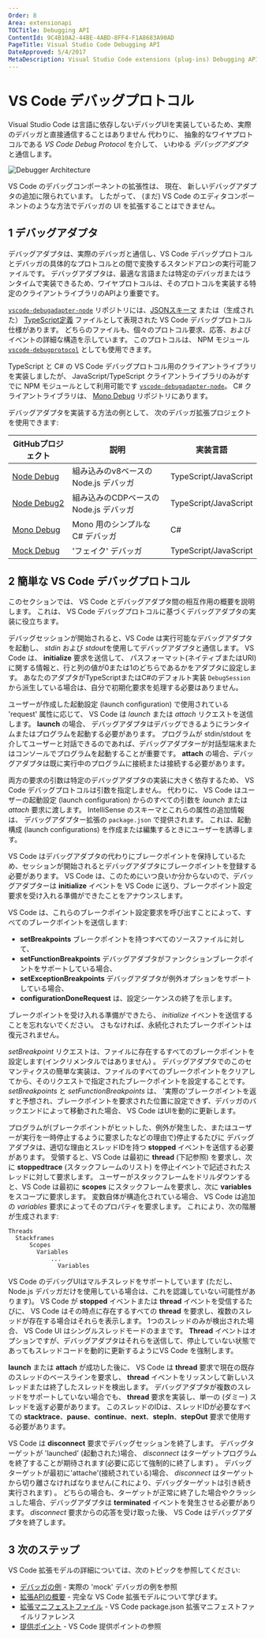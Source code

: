 ```yaml
---
Order: 8
Area: extensionapi
TOCTitle: Debugging API
ContentId: 9C4B10A2-44BE-4ABD-8FF4-F1A8683A90AD
PageTitle: Visual Studio Code Debugging API
DateApproved: 5/4/2017
MetaDescription: Visual Studio Code extensions (plug-ins) Debugging API.
---
```


# VS Code デバッグプロトコル

  Visual Studio Code は言語に依存しないデバッグUIを実装しているため、実際のデバッガと直接通信することはありません
  代わりに、 抽象的なワイヤプロトコルである *VS Code Debug Protocol* を介して、 いわゆる *デバッグアダプタ* と通信します。

  ![Debugger Architecture](images/api-debugging/debug-arch.png)

  VS Code のデバッグコンポーネントの拡張性は、 現在、 新しいデバッグアダプタの追加に限られています。
  したがって、 (まだ) VS Code のエディタコンポーネントのような方法でデバッガの UI を拡張することはできません。

## 1 デバッグアダプタ

  デバッグアダプタは、実際のデバッガと通信し、VS Code デバッグプロトコルとデバッガの具体的なプロトコルとの間で変換するスタンドアロンの実行可能ファイルです。
  デバッグアダプタは、最適な言語または特定のデバッガまたはランタイムで実装できるため、ワイヤプロトコルは、そのプロトコルを実装する特定のクライアントライブラリのAPIより重要です。

  [`vscode-debugadapter-node`](https://github.com/Microsoft/vscode-debugadapter-node) リポジトリには、[JSONスキーマ](https://github.com/Microsoft/vscode-debugadapter-node/blob/master/debugProtocol.json) または（生成された） [TypeScript定義](https://github.com/Microsoft/vscode-debugadapter-node/blob/master/protocol/src/debugProtocol.ts) ファイルとして表現された VS Code デバッグプロトコル仕様があります。
  どちらのファイルも、個々のプロトコル要求、応答、およびイベントの詳細な構造を示しています。
  このプロトコルは、 NPM モジュール [`vscode-debugprotocol`](https://www.npmjs.com/package/vscode-debugprotocol) としても使用できます。

  TypeScript と C# の VS Code デバッグプロトコル用のクライアントライブラリを実装しましたが、 JavaScript/TypeScript クライアントライブラリのみがすでに NPM モジュールとして利用可能です [`vscode-debugadapter-node`](https://github.com/Microsoft/vscode-debugadapter-node)。 C# クライアントライブラリは、 [Mono Debug](https://github.com/Microsoft/vscode-mono-debug/blob/master/src/DebugSession.cs) リポジトリにあります。

  デバッグアダプタを実装する方法の例として、 次のデバッガ拡張プロジェクトを使用できます:

  GitHubプロジェクト|説明|実装言語
  --- | --- | ---
  [Node Debug](https://github.com/Microsoft/vscode-node-debug.git) | 組み込みのv8ベースの Node.js デバッガ | TypeScript/JavaScript
  [Node Debug2](https://github.com/Microsoft/vscode-node-debug2.git) | 組み込みのCDPベースの Node.js デバッガ | TypeScript/JavaScript
  [Mono Debug](https://github.com/Microsoft/vscode-mono-debug.git) | Mono 用のシンプルな C# デバッガ | C#
  [Mock Debug](https://github.com/Microsoft/vscode-mock-debug.git) | 'フェイク' デバッガ | TypeScript/JavaScript


## 2 簡単な VS Code デバッグプロトコル

  このセクションでは、 VS Code とデバッグアダプタ間の相互作用の概要を説明します。
  これは、 VS Code デバッグプロトコルに基づくデバッグアダプタの実装に役立ちます。

  デバッグセッションが開始されると、VS Code は実行可能なデバッグアダプタを起動し、 *stdin* および *stdout*を使用してデバッグアダプタと通信します。
  VS Code は、 **initialize** 要求を送信して、 パスフォーマット(ネイティブまたはURI) に関する情報と、行と列の値が0または1のどちらであるかをアダプタに設定します。
  あなたのアダプタがTypeScriptまたはC#のデフォルト実装 `DebugSession` から派生している場合は、自分で初期化要求を処理する必要はありません。

  ユーザーが作成した起動設定 (launch configuration) で使用されている 'request' 属性に応じて、 VS Code は *launch* または *attach* リクエストを送信します。
  **launch** の場合、 デバッグアダプタはデバッグできるようにランタイムまたはプログラムを起動する必要があります。
  プログラムが stdin/stdout を介してユーザーと対話できるのであれば、デバッグアダプターが対話型端末またはコンソールでプログラムを起動することが重要です。
  **attach** の場合、デバッグアダプタは既に実行中のプログラムに接続または接続する必要があります。

  両方の要求の引数は特定のデバッグアダプタの実装に大きく依存するため、 VS Code デバッグプロトコルは引数を指定しません。
  代わりに、 VS Code はユーザーの起動設定 (launch configuration) からのすべての引数を *launch* または *attach* 要求に渡します。
  IntelliSense のスキーマとこれらの属性の追加情報は、 デバッグアダプター拡張の `package.json` で提供されます。
  これは、起動構成 (launch configurations) を作成または編集するときにユーザーを誘導します。

  VS Code はデバッグアダプタの代わりにブレークポイントを保持しているため、セッションが開始されるとデバッグアダプタにブレークポイントを登録する必要があります。
  VS Code は、このためにいつ良いか分からないので、デバッグアダプターは **initialize** イベントを VS Code に送り、ブレークポイント設定要求を受け入れる準備ができたことをアナウンスします。

  VS Code は、これらのブレークポイント設定要求を呼び出すことによって、すべてのブレークポイントを送信します:

  * **setBreakpoints** ブレークポイントを持つすべてのソースファイルに対して、
  * **setFunctionBreakpoints** デバッグアダプタがファンクションブレークポイントをサポートしている場合、
  * **setExceptionBreakpoints** デバッグアダプタが例外オプションをサポートしている場合、
  * **configurationDoneRequest** は、設定シーケンスの終了を示します。

  ブレークポイントを受け入れる準備ができたら、 *initialize* イベントを送信することを忘れないでください。
  さもなければ、永続化されたブレークポイントは復元されません。

  *setBreakpoint* リクエストは、ファイルに存在するすべてのブレークポイントを設定します(インクリメンタルではありません) 。
  デバッグアダプタでのこのセマンティクスの簡単な実装は、ファイルのすべてのブレークポイントをクリアしてから、そのリクエストで指定されたブレークポイントを設定することです。
  *setBreakpoints* と *setFunctionBreakpoints* は、 '実際の'ブレークポイントを返すと予想され、ブレークポイントを要求された位置に設定できず、デバッガのバックエンドによって移動された場合、 VS Code はUIを動的に更新します。

  プログラムが(ブレークポイントがヒットした、例外が発生した、またはユーザーが実行を一時停止するように要求したなどの理由で)停止するたびに 
  デバッグアダプタは、適切な理由とスレッドIDを持つ **stopped** イベントを送信する必要があります。
  受領すると、VS Code は最初に **thread** (下記参照) を要求し、次に **stoppedtrace** (スタックフレームのリスト) を停止イベントで記述されたスレッドに対して要求します。
  ユーザーがスタックフレームをドリルダウンすると、VS Code は最初に **scopes** にスタックフレームを要求し、次に **variables** をスコープに要求します。
  変数自体が構造化されている場合、 VS Code は追加の *variables* 要求によってそのプロパティを要求します。
  これにより、次の階層が生成されます:

  ```
  Threads
    Stackframes
        Scopes
          Variables
              ...
                Variables
  ```

  VS Code のデバッグUIはマルチスレッドをサポートしています (ただし、 Node.js デバッガだけを使用している場合は、これを認識していない可能性があります)。
  VS Code が **stopped** イベントまたは **thread** イベントを受信するたびに、 VS Code はその時点に存在するすべての **thread** を要求し、複数のスレッドが存在する場合はそれらを表示します。
  1つのスレッドのみが検出された場合、 VS Code UI はシングルスレッドモードのままです。
  **Thread** イベントはオプションですが、デバッグアダプタはそれらを送信して、停止していない状態であってもスレッドコードを動的に更新するようにVS Code を強制します。

  **launch** または **attach** が成功した後に、 VS Code は **thread** 要求で現在の既存のスレッドのベースラインを要求し、 **thread** イベントをリッスンして新しいスレッドまたは終了したスレッドを検出します。
  デバッグアダプタが複数のスレッドをサポートしていない場合でも、 **thread** 要求を実装し、単一の (ダミー) スレッドを返す必要があります。
  このスレッドのIDは、スレッドIDが必要なすべての **stacktrace**、**pause**、**continue**、**next**、**stepIn**、**stepOut** 要求で使用する必要があります。

  VS Code は **disconnect** 要求でデバッグセッションを終了します。
  デバッグターゲットが 'launched' (起動された)場合、 *disconnect* はターゲットプログラムを終了することが期待されます(必要に応じて強制的に終了します) 。
  デバッグターゲットが最初に'attache'(接続されている)場合、 *disconnect* はターゲットから切り離さなければなりません(これにより、デバッグターゲットは引き続き実行されます) 。
  どちらの場合も、ターゲットが正常に終了した場合やクラッシュした場合、デバッグアダプタは **terminated** イベントを発生させる必要があります。
  *disconnect* 要求からの応答を受け取った後、 VS Code はデバッグアダプタを終了します。

## 3 次のステップ

  VS Code 拡張モデルの詳細については、次のトピックを参照してください:

  * [デバッガの例](/docs/extensions/example-debuggers.md) - 実際の 'mock' デバッガの例を参照
  * [拡張APIの概要](/docs/extensionAPI/overview.md) - 完全な VS Code 拡張モデルについて学びます。
  * [拡張マニフェストファイル](/docs/extensionAPI/extension-manifest.md) - VS Code package.json 拡張マニフェストファイルリファレンス
  * [提供ポイント](/docs/extensionAPI/extension-points.md) - VS Code 提供ポイントの参照
